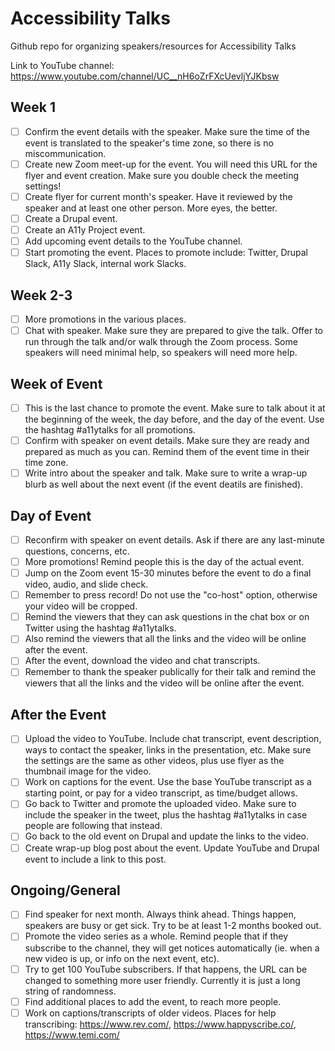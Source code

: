 # Accessibility Talks
Github repo for organizing speakers/resources for Accessibility Talks

Link to YouTube channel: https://www.youtube.com/channel/UC__nH6oZrFXcUevljYJKbsw

## Week 1
- [ ] Confirm the event details with the speaker. Make sure the time of the event is translated to the speaker's time zone, so there is no miscommunication.
- [ ] Create new Zoom meet-up for the event. You will need this URL for the flyer and event creation. Make sure you double check the meeting settings!
- [ ] Create flyer for current month's speaker. Have it reviewed by the speaker and at least one other person. More eyes, the better.
- [ ] Create a Drupal event.
- [ ] Create an A11y Project event.
- [ ] Add upcoming event details to the YouTube channel.
- [ ] Start promoting the event. Places to promote include: Twitter, Drupal Slack, A11y Slack, internal work Slacks.

## Week 2-3
- [ ] More promotions in the various places.
- [ ] Chat with speaker. Make sure they are prepared to give the talk. Offer to run through the talk and/or walk through the Zoom process. Some speakers will need minimal help, so speakers will need more help.

## Week of Event
- [ ] This is the last chance to promote the event. Make sure to talk about it at the beginning of the week, the day before, and the day of the event. Use the hashtag #a11ytalks for all promotions.
- [ ] Confirm with speaker on event details. Make sure they are ready and prepared as much as you can. Remind them of the event time in their time zone.
- [ ] Write intro about the speaker and talk. Make sure to write a wrap-up blurb as well about the next event (if the event deatils are finished). 

## Day of Event
- [ ] Reconfirm with speaker on event details. Ask if there are any last-minute questions, concerns, etc.
- [ ] More promotions! Remind people this is the day of the actual event.
- [ ] Jump on the Zoom event 15-30 minutes before the event to do a final video, audio, and slide check.
- [ ] Remember to press record! Do not use the "co-host" option, otherwise your video will be cropped.
- [ ] Remind the viewers that they can ask questions in the chat box or on Twitter using the hashtag #a11ytalks.
- [ ] Also remind the viewers that all the links and the video will be online after the event.
- [ ] After the event, download the video and chat transcripts.
- [ ] Remember to thank the speaker publically for their talk and remind the viewers that all the links and the video will be online after the event.

## After the Event
- [ ] Upload the video to YouTube. Include chat transcript, event description, ways to contact the speaker, links in the presentation, etc. Make sure the settings are the same as other videos, plus use flyer as the thumbnail image for the video.
- [ ] Work on captions for the event. Use the base YouTube transcript as a starting point, or pay for a video transcript, as time/budget allows.
- [ ] Go back to Twitter and promote the uploaded video. Make sure to include the speaker in the tweet, plus the hashtag #a11ytalks in case people are following that instead.
- [ ] Go back to the old event on Drupal and update the links to the video.
- [ ] Create wrap-up blog post about the event. Update YouTube and Drupal event to include a link to this post.

## Ongoing/General
- [ ] Find speaker for next month. Always think ahead. Things happen, speakers are busy or get sick. Try to be at least 1-2 months booked out.
- [ ] Promote the video series as a whole. Remind people that if they subscribe to the channel, they will get notices automatically (ie. when a new video is up, or info on the next event, etc).
- [ ] Try to get 100 YouTube subscribers. If that happens, the URL can be changed to something more user friendly. Currently it is just a long string of randomness.
- [ ] Find additional places to add the event, to reach more people.
- [ ] Work on captions/transcripts of older videos. Places for help transcribing: https://www.rev.com/, https://www.happyscribe.co/, https://www.temi.com/

